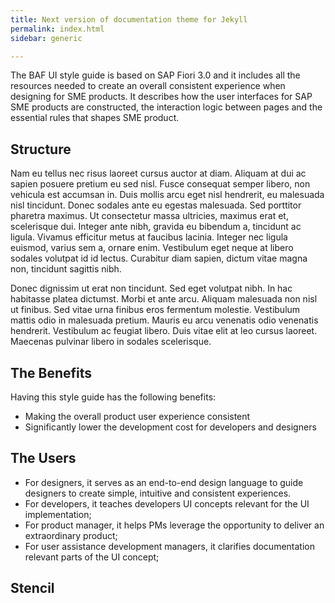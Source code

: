 ```yaml
---
title: Next version of documentation theme for Jekyll
permalink: index.html
sidebar: generic

---
```



The BAF UI style guide is based on SAP Fiori 3.0 and it includes all the resources needed to create an overall consistent experience when designing for SME products. It describes how the user interfaces for SAP SME products are constructed, the interaction logic between pages and the essential rules that shapes SME product. 

## Structure

Nam eu tellus nec risus laoreet cursus auctor at diam. Aliquam at dui ac sapien posuere pretium eu sed nisl. Fusce consequat semper libero, non vehicula est accumsan in. Duis mollis arcu eget nisl hendrerit, eu malesuada nisl tincidunt. Donec sodales ante eu egestas malesuada. Sed porttitor pharetra maximus. Ut consectetur massa ultricies, maximus erat et, scelerisque dui. Integer ante nibh, gravida eu bibendum a, tincidunt ac ligula. Vivamus efficitur metus at faucibus lacinia. Integer nec ligula euismod, varius sem a, ornare enim. Vestibulum eget neque at libero sodales volutpat id id lectus. Curabitur diam sapien, dictum vitae magna non, tincidunt sagittis nibh.

Donec dignissim ut erat non tincidunt. Sed eget volutpat nibh. In hac habitasse platea dictumst. Morbi et ante arcu. Aliquam malesuada non nisl ut finibus. Sed vitae urna finibus eros fermentum molestie. Vestibulum mattis odio in malesuada pretium. Mauris eu arcu venenatis odio venenatis hendrerit. Vestibulum ac feugiat libero. Duis vitae elit at leo cursus laoreet. Maecenas pulvinar libero in sodales scelerisque.

## The Benefits

Having this style guide has the following benefits:
-	Making the overall product user experience consistent
-	Significantly lower the development cost for developers and designers

## The Users
-	For designers, it serves as an end-to-end design language to guide designers to create simple, intuitive and consistent experiences.
-	For developers, it teaches developers UI concepts relevant for the UI implementation;
-	For product manager, it helps PMs leverage the opportunity to deliver an extraordinary product;
-	For user assistance development managers, it clarifies documentation relevant parts of the UI concept;

## Stencil

